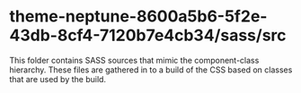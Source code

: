 # theme-neptune-8600a5b6-5f2e-43db-8cf4-7120b7e4cb34/sass/src

This folder contains SASS sources that mimic the component-class hierarchy. These files
are gathered in to a build of the CSS based on classes that are used by the build.
